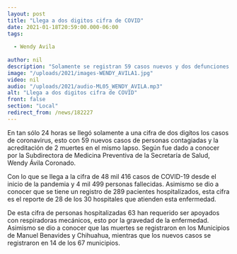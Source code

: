 ```yaml
---
layout: post
title: "Llega a dos digitos cifra de COVID"
date: 2021-01-18T20:59:00.000-06:00
tags:
  
  - Wendy Avila
  
author: nil
description: "Solamente se registran 59 casos nuevos y dos defunciones."
image: "/uploads/2021/images-WENDY_AVILA1.jpg"
video: nil
audio: "/uploads/2021/audio-ML05_WENDY_AVILA.mp3"
alt: "Llega a dos digitos cifra de COVID"
front: false
section: "Local"
redirect_from: /news/182227
---
```


En tan sólo 24 horas se llegó solamente a una cifra de dos digítos los casos de coronavirus, esto con 59 nuevos casos de personas contagiadas y la acreditación de 2 muertes en el mismo lapso. Según fue dado a conocer por la Subdirectora de Medicina Preventiva de la Secretaría de Salud, Wendy Ávila Coronado.

Con lo que se llega a la cifra de 48 mil 416 casos de COVID-19 desde el inicio de la pandemia y 4 mil 499 personas fallecidas. Asimismo se dio a conocer que se tiene un registro de 289 pacientes hospitalizados, esta cifra es el reporte de 28 de los 30 hospitales que atienden esta enfermedad.

De esta cifra de personas hospitalizadas 63 han requerido ser apoyados con respiradoras mecánicos, esto por la gravedad de la enfermedad. Asimismo se dio a conocer que las muertes se registraron en los Municipios de Manuel Benavides y Chihuahua, mientras que los nuevos casos se registraron en 14 de los 67 municipios.
